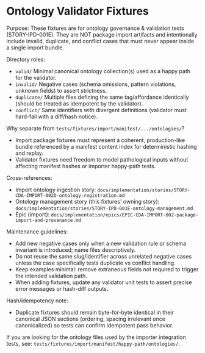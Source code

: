 # Ontology Validator Fixtures

Purpose: These fixtures are for ontology governance & validation tests (STORY-IPD-001E). They are NOT package import artifacts and intentionally include invalid, duplicate, and conflict cases that must never appear inside a single import bundle.

Directory roles:
- `valid/` Minimal canonical ontology collection(s) used as a happy path for the validator.
- `invalid/` Negative cases (schema omissions, pattern violations, unknown fields) to assert strictness.
- `duplicate/` Multiple files defining the same tag/affordance identically (should be treated as idempotent by the validator).
- `conflict/` Same identifiers with divergent definitions (validator must hard-fail with a diff/hash notice).

Why separate from `tests/fixtures/import/manifest/.../ontologies/`?
- Import package fixtures must represent a coherent, production-like bundle referenced by a manifest content index for deterministic hashing and replay.
- Validator fixtures need freedom to model pathological inputs without affecting manifest hashes or importer happy-path tests.

Cross-references:
- Import ontology ingestion story: `docs/implementation/stories/STORY-CDA-IMPORT-002D-ontology-registration.md`
- Ontology management story (this fixtures' owning story): `docs/implementation/stories/STORY-IPD-001E-ontology-management.md`
- Epic (import): `docs/implementation/epics/EPIC-CDA-IMPORT-002-package-import-and-provenance.md`

Maintenance guidelines:
- Add new negative cases only when a new validation rule or schema invariant is introduced; name files descriptively.
- Do not reuse the same slug/identifier across unrelated negative cases unless the case specifically tests duplicate vs conflict handling.
- Keep examples minimal: remove extraneous fields not required to trigger the intended validation path.
- When adding fixtures, update any validator unit tests to assert precise error messages or hash-diff outputs.

Hash/idempotency note:
- Duplicate fixtures should remain byte-for-byte identical in their canonical JSON sections (ordering, spacing irrelevant once canonicalized) so tests can confirm idempotent pass behavior.

If you are looking for the ontology files used by the importer integration tests, see: `tests/fixtures/import/manifest/happy-path/ontologies/`.
